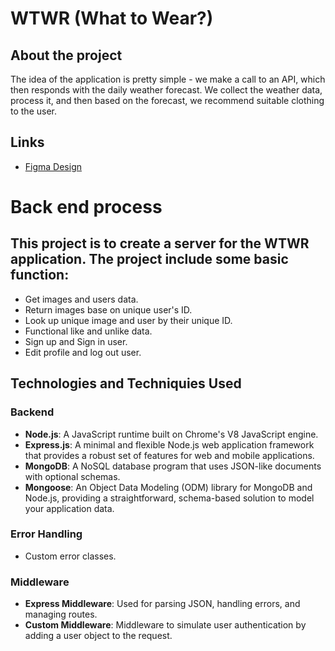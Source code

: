 # WTWR (What to Wear?)

## About the project

The idea of the application is pretty simple - we make a call to an API, which then responds with the daily weather forecast. We collect the weather data, process it, and then based on the forecast, we recommend suitable clothing to the user.

## Links

- [Figma Design](https://www.figma.com/file/DTojSwldenF9UPKQZd6RRb/Sprint-10%3A-WTWR)

# Back end process
## This project is to create a server for the WTWR application. The project include some basic function:
- Get images and users data.
- Return images base on unique user's ID.
- Look up unique image and user by their unique ID.
- Functional like and unlike data.
- Sign up and Sign in user.
- Edit profile and log out user.

## Technologies and Techniquies Used
### Backend
- **Node.js**: A JavaScript runtime built on Chrome's V8 JavaScript engine.
- **Express.js**: A minimal and flexible Node.js web application framework that provides a robust set of features for web and mobile applications.
- **MongoDB**: A NoSQL database program that uses JSON-like documents with optional schemas.
- **Mongoose**: An Object Data Modeling (ODM) library for MongoDB and Node.js, providing a straightforward, schema-based solution to model your application data.

### Error Handling
- Custom error classes.

### Middleware
- **Express Middleware**: Used for parsing JSON, handling errors, and managing routes.
- **Custom Middleware**: Middleware to simulate user authentication by adding a user object to the request.
